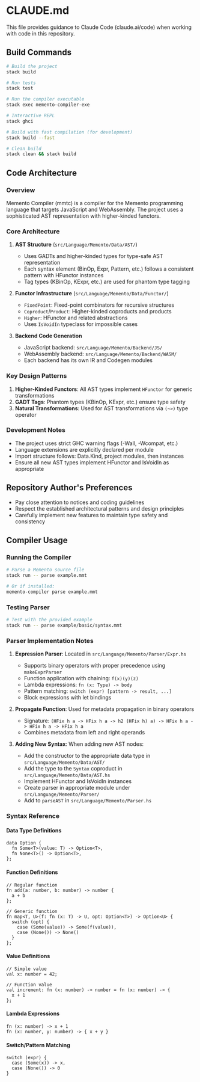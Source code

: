 # CLAUDE.md

This file provides guidance to Claude Code (claude.ai/code) when working with code in this repository.

## Build Commands

```bash
# Build the project
stack build

# Run tests
stack test

# Run the compiler executable
stack exec memento-compiler-exe

# Interactive REPL
stack ghci

# Build with fast compilation (for development)
stack build --fast

# Clean build
stack clean && stack build
```

## Code Architecture

### Overview

Memento Compiler (mmtc) is a compiler for the Memento programming language that targets JavaScript and WebAssembly. The project uses a sophisticated AST representation with higher-kinded functors.

### Core Architecture

1. **AST Structure** (`src/Language/Memento/Data/AST/`)

   - Uses GADTs and higher-kinded types for type-safe AST representation
   - Each syntax element (BinOp, Expr, Pattern, etc.) follows a consistent pattern with HFunctor instances
   - Tag types (KBinOp, KExpr, etc.) are used for phantom type tagging

2. **Functor Infrastructure** (`src/Language/Memento/Data/Functor/`)

   - `FixedPoint`: Fixed-point combinators for recursive structures
   - `Coproduct`/`Product`: Higher-kinded coproducts and products
   - `Higher`: HFunctor and related abstractions
   - Uses `IsVoidIn` typeclass for impossible cases

3. **Backend Code Generation**
   - JavaScript backend: `src/Language/Memento/Backend/JS/`
   - WebAssembly backend: `src/Language/Memento/Backend/WASM/`
   - Each backend has its own IR and Codegen modules

### Key Design Patterns

1. **Higher-Kinded Functors**: All AST types implement `HFunctor` for generic transformations
2. **GADT Tags**: Phantom types (KBinOp, KExpr, etc.) ensure type safety
3. **Natural Transformations**: Used for AST transformations via `(~>)` type operator

### Development Notes

- The project uses strict GHC warning flags (-Wall, -Wcompat, etc.)
- Language extensions are explicitly declared per module
- Import structure follows: Data.Kind, project modules, then instances
- Ensure all new AST types implement HFunctor and IsVoidIn as appropriate

## Repository Author's Preferences

- Pay close attention to notices and coding guidelines
- Respect the established architectural patterns and design principles
- Carefully implement new features to maintain type safety and consistency

## Compiler Usage

### Running the Compiler

```bash
# Parse a Memento source file
stack run -- parse example.mmt

# Or if installed:
memento-compiler parse example.mmt
```

### Testing Parser

```bash
# Test with the provided example
stack run -- parse example/basic/syntax.mmt
```

### Parser Implementation Notes

1. **Expression Parser**: Located in `src/Language/Memento/Parser/Expr.hs`

   - Supports binary operators with proper precedence using `makeExprParser`
   - Function application with chaining: `f(x)(y)(z)`
   - Lambda expressions: `fn (x: Type) -> body`
   - Pattern matching: `switch (expr) [pattern -> result, ...]`
   - Block expressions with let bindings

2. **Propagate Function**: Used for metadata propagation in binary operators

   - Signature: `(HFix h a -> HFix h a -> h2 (HFix h) a) -> HFix h a -> HFix h a -> HFix h a`
   - Combines metadata from left and right operands

3. **Adding New Syntax**: When adding new AST nodes:
   - Add the constructor to the appropriate data type in `src/Language/Memento/Data/AST/`
   - Add the type to the `Syntax` coproduct in `src/Language/Memento/Data/AST.hs`
   - Implement HFunctor and IsVoidIn instances
   - Create parser in appropriate module under `src/Language/Memento/Parser/`
   - Add to `parseAST` in `src/Language/Memento/Parser.hs`

### Syntax Reference

#### Data Type Definitions
```memento
data Option {
  fn Some<T>(value: T) -> Option<T>,
  fn None<T>() -> Option<T>,
};
```

#### Function Definitions
```memento
// Regular function
fn add(a: number, b: number) -> number {
  a + b
};

// Generic function
fn map<T, U>(f: fn (x: T) -> U, opt: Option<T>) -> Option<U> {
  switch (opt) {
    case (Some(value)) -> Some(f(value)),
    case (None()) -> None()
  }
};
```

#### Value Definitions
```memento
// Simple value
val x: number = 42;

// Function value
val increment: fn (x: number) -> number = fn (x: number) -> {
  x + 1
};
```

#### Lambda Expressions
```memento
fn (x: number) -> x + 1
fn (x: number, y: number) -> { x + y }
```

#### Switch/Pattern Matching
```memento
switch (expr) {
  case (Some(x)) -> x,
  case (None()) -> 0
}
```
